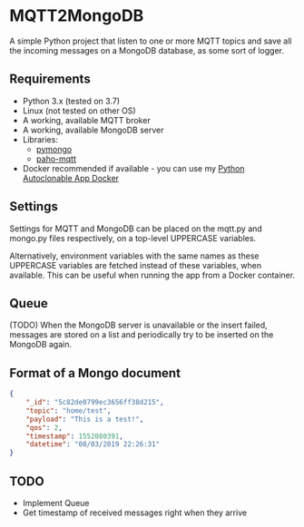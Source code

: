 # MQTT2MongoDB

A simple Python project that listen to one or more MQTT topics and save all the incoming messages on a MongoDB database, as some sort of logger.

## Requirements

- Python 3.x (tested on 3.7)
- Linux (not tested on other OS)
- A working, available MQTT broker
- A working, available MongoDB server
- Libraries:
    * [pymongo](http://api.mongodb.com/python/current/)
    * [paho-mqtt](https://pypi.org/project/paho-mqtt/)
- Docker recommended if available - you can use my [Python Autoclonable App Docker](https://hub.docker.com/r/davidlor/python-autoclonable-app/)

## Settings

Settings for MQTT and MongoDB can be placed on the mqtt.py and mongo.py files respectively, on a top-level UPPERCASE variables.

Alternatively, environment variables with the same names as these UPPERCASE variables are fetched instead of these variables, when available. This can be useful when running the app from a Docker container.

## Queue

(TODO) When the MongoDB server is unavailable or the insert failed, messages are stored on a list and periodically try to be inserted on the MongoDB again.

## Format of a Mongo document

```json
{
    "_id": "5c82de0799ec3656ff38d215",
    "topic": "home/test",
    "payload": "This is a test!",
    "qos": 2,
    "timestamp": 1552080391,
    "datetime": "08/03/2019 22:26:31"
}
```

## TODO

- Implement Queue
- Get timestamp of received messages right when they arrive
